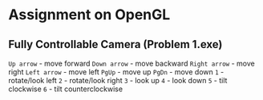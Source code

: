 
# Assignment on OpenGL

## Fully Controllable Camera (Problem 1.exe)

`Up arrow` - move forward
`Down arrow` - move backward 
`Right arrow` - move right
`Left arrow` - move left
`PgUp` - move up
`PgDn` - move down
`1` - rotate/look left
`2` - rotate/look right
`3` - look up
`4` - look down
`5` - tilt clockwise
`6` - tilt counterclockwise